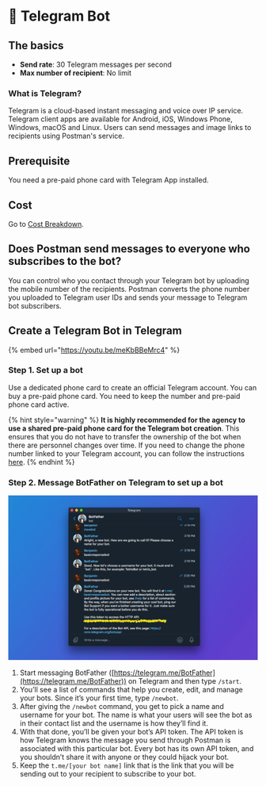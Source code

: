 # 🤖 Telegram Bot

## The basics

* **Send rate**: 30 Telegram messages per second
* **Max number of recipient**: No limit

### What is Telegram?

Telegram is a cloud-based instant messaging and voice over IP service. Telegram client apps are available for Android, iOS, Windows Phone, Windows, macOS and Linux. Users can send messages and image links to recipients using Postman's service.

## Prerequisite

You need a pre-paid phone card with Telegram App installed.

## Cost

Go to [Cost Breakdown](https://guide.postman.gov.sg/faqs/faq-sender/cost-breakdown).

## Does Postman send messages to everyone who subscribes to the bot?

You can control who you contact through your Telegram bot by uploading the mobile number of the recipients. Postman converts the phone number you uploaded to Telegram user IDs and sends your message to Telegram bot subscribers.

## Create a Telegram Bot in Telegram

{% embed url="https://youtu.be/meKbBBeMrc4" %}

### Step 1. Set up a bot

Use a dedicated phone card to create an official Telegram account. You can buy a pre-paid phone card. You need to keep the number and pre-paid phone card active.

{% hint style="warning" %}
**It is highly recommended for the agency to use a shared pre-paid phone card for the Telegram bot creation**. This ensures that you do not have to transfer the ownership of the bot when there are personnel changes over time. If you need to change the phone number linked to your Telegram account, you can follow the instructions [here](https://telegram.org/faq#q-how-do-i-change-my-phone-number).
{% endhint %}

### Step 2. Message BotFather on Telegram to set up a bot

![](<../../../.gitbook/assets/image (3).png>)

1. Start messaging BotFather ([https://telegram.me/BotFather](https://telegram.me/BotFather)) on Telegram and then type `/start`.
2. You’ll see a list of commands that help you create, edit, and manage your bots. Since it’s your first time, type `/newbot`.
3. After giving the `/newbot` command, you get to pick a name and username for your bot. The name is what your users will see the bot as in their contact list and the username is how they’ll find it.
4. With that done, you’ll be given your bot’s API token. The API token is how Telegram knows the message you send through Postman is associated with this particular bot. Every bot has its own API token, and you shouldn’t share it with anyone or they could hijack your bot.
5. Keep the `t.me/[your bot name]` link that is the link that you will be sending out to your recipient to subscribe to your bot.
